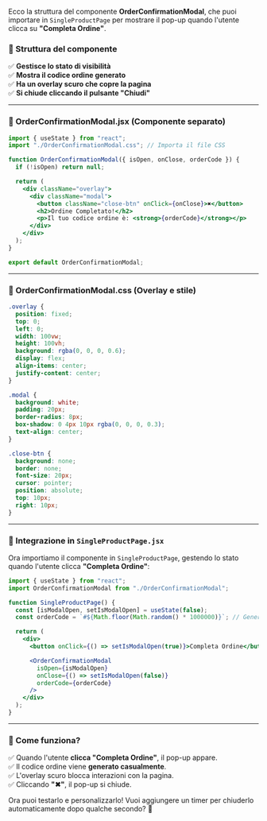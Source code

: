 Ecco la struttura del componente **OrderConfirmationModal**, che puoi importare in `SingleProductPage` per mostrare il pop-up quando l'utente clicca su **"Completa Ordine"**.

### **📌 Struttura del componente**
✅ **Gestisce lo stato di visibilità**  
✅ **Mostra il codice ordine generato**  
✅ **Ha un overlay scuro che copre la pagina**  
✅ **Si chiude cliccando il pulsante "Chiudi"**  

---

### **🔹 OrderConfirmationModal.jsx (Componente separato)**
```jsx
import { useState } from "react";
import "./OrderConfirmationModal.css"; // Importa il file CSS

function OrderConfirmationModal({ isOpen, onClose, orderCode }) {
  if (!isOpen) return null;

  return (
    <div className="overlay">
      <div className="modal">
        <button className="close-btn" onClick={onClose}>✖</button>
        <h2>Ordine Completato!</h2>
        <p>Il tuo codice ordine è: <strong>{orderCode}</strong></p>
      </div>
    </div>
  );
}

export default OrderConfirmationModal;
```

---

### **🔹 OrderConfirmationModal.css (Overlay e stile)**
```css
.overlay {
  position: fixed;
  top: 0;
  left: 0;
  width: 100vw;
  height: 100vh;
  background: rgba(0, 0, 0, 0.6);
  display: flex;
  align-items: center;
  justify-content: center;
}

.modal {
  background: white;
  padding: 20px;
  border-radius: 8px;
  box-shadow: 0 4px 10px rgba(0, 0, 0, 0.3);
  text-align: center;
}

.close-btn {
  background: none;
  border: none;
  font-size: 20px;
  cursor: pointer;
  position: absolute;
  top: 10px;
  right: 10px;
}
```

---

### **🔹 Integrazione in `SingleProductPage.jsx`**
Ora importiamo il componente in `SingleProductPage`, gestendo lo stato quando l'utente clicca **"Completa Ordine"**:

```jsx
import { useState } from "react";
import OrderConfirmationModal from "./OrderConfirmationModal";

function SingleProductPage() {
  const [isModalOpen, setIsModalOpen] = useState(false);
  const orderCode = `#${Math.floor(Math.random() * 1000000)}`; // Genera codice casuale

  return (
    <div>
      <button onClick={() => setIsModalOpen(true)}>Completa Ordine</button>

      <OrderConfirmationModal
        isOpen={isModalOpen}
        onClose={() => setIsModalOpen(false)}
        orderCode={orderCode}
      />
    </div>
  );
}
```

---

### **📌 Come funziona?**
✅ Quando l'utente **clicca "Completa Ordine"**, il pop-up appare.  
✅ Il codice ordine viene **generato casualmente**.  
✅ L'overlay scuro blocca interazioni con la pagina.  
✅ Cliccando **"✖"**, il pop-up si chiude.

Ora puoi testarlo e personalizzarlo! Vuoi aggiungere un timer per chiuderlo automaticamente dopo qualche secondo? 🚀
